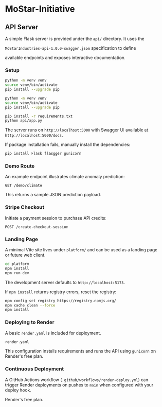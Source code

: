 # MoStar-Initiative

## API Server

A simple Flask server is provided under the `api/` directory. It uses the

`MoStarIndustries-api-1.0.0-swagger.json` specification to define

available endpoints and exposes interactive documentation.

### Setup

```bash
python -m venv venv
source venv/bin/activate
pip install --upgrade pip

python -m venv venv
source venv/bin/activate
pip install --upgrade pip

pip install -r requirements.txt
python api/app.py
```

The server runs on `http://localhost:5000` with Swagger UI available at
`http://localhost:5000/docs`.

If package installation fails, manually install the dependencies:

```bash
pip install Flask flasgger gunicorn
```

### Demo Route

An example endpoint illustrates climate anomaly prediction:

```
GET /demo/climate
```

This returns a sample JSON prediction payload.

### Stripe Checkout

Initiate a payment session to purchase API credits:

```
POST /create-checkout-session
```

### Landing Page

A minimal Vite site lives under `platform/` and can be used as a landing page
or future web client.

```bash
cd platform
npm install
npm run dev
```

The development server defaults to `http://localhost:5173`.

If `npm install` returns registry errors, reset the registry:

```bash
npm config set registry https://registry.npmjs.org/
npm cache clean --force
npm install
```

### Deploying to Render

A basic `render.yaml` is included for deployment.

```bash
render.yaml
```

This configuration installs requirements and runs the API using `gunicorn` on
Render's free plan.
### Continuous Deployment

A GitHub Actions workflow (`.github/workflows/render-deploy.yml`) can trigger
Render deployments on pushes to `main` when configured with your deploy hook.

Render's free plan.

